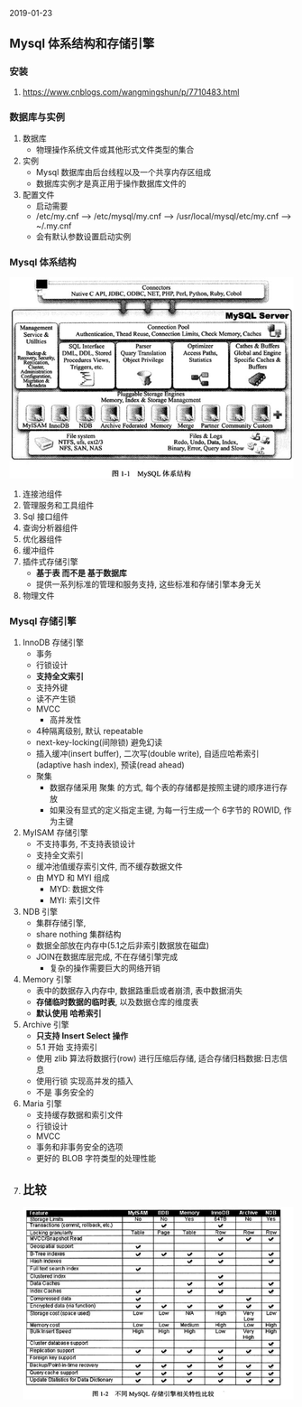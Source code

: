 2019-01-23

## Mysql 体系结构和存储引擎

### 安装
1. https://www.cnblogs.com/wangmingshun/p/7710483.html

### 数据库与实例
1. 数据库
    - 物理操作系统文件或其他形式文件类型的集合
2. 实例
    - Mysql 数据库由后台线程以及一个共享内存区组成
    - 数据库实例才是真正用于操作数据库文件的
3. 配置文件
    - 启动需要
    - /etc/my.cnf --> /etc/mysql/my.cnf --> /usr/local/mysql/etc/my.cnf --> ~/.my.cnf
    - 会有默认参数设置启动实例   
    
### Mysql 体系结构
![](1.jpg)

1. 连接池组件
2. 管理服务和工具组件
3. Sql 接口组件
4. 查询分析器组件
5. 优化器组件
6. 缓冲组件
7. 插件式存储引擎
    - **基于表 而不是 基于数据库**
    - 提供一系列标准的管理和服务支持, 这些标准和存储引擎本身无关
8. 物理文件 

### Mysql 存储引擎
1. InnoDB 存储引擎
    - 事务
    - 行锁设计
    - **支持全文索引**
    - 支持外键
    - 读不产生锁
    - MVCC
        - 高并发性
    - 4种隔离级别, 默认 repeatable
    - next-key-locking(间隙锁) 避免幻读
    - 插入缓冲(insert buffer), 二次写(double write), 自适应哈希索引(adaptive hash index), 预读(read ahead)
    - 聚集
        - 数据存储采用 聚集 的方式, 每个表的存储都是按照主键的顺序进行存放
        - 如果没有显式的定义指定主键,  为每一行生成一个 6字节的 ROWID, 作为主键
2. MyISAM 存储引擎
    - 不支持事务, 不支持表锁设计
    - 支持全文索引
    - 缓冲池值缓存索引文件, 而不缓存数据文件
    - 由 MYD 和 MYI 组成
        - MYD: 数据文件
        - MYI: 索引文件
3. NDB 引擎
    - 集群存储引擎, 
    - share nothing 集群结构
    - 数据全部放在内存中(5.1之后非索引数据放在磁盘)
    - JOIN在数据库层完成, 不在存储引擎完成
        - 复杂的操作需要巨大的网络开销
4. Memory 引擎
    - 表中的数据存入内存中, 数据路重启或者崩溃, 表中数据消失
    - **存储临时数据的临时表**, 以及数据仓库的维度表
    - **默认使用 哈希索引**
5. Archive 引擎
    - **只支持 Insert Select 操作**
    - 5.1 开始 支持索引
    - 使用 zlib 算法将数据行(row) 进行压缩后存储, 适合存储归档数据:日志信息
    - 使用行锁 实现高并发的插入
    - 不是 事务安全的
6. Maria 引擎
    - 支持缓存数据和索引文件
    - 行锁设计
    - MVCC
    - 事务和非事务安全的选项
    - 更好的 BLOB 字符类型的处理性能
7. 比较
    - 
    ![](2.jpg)
    
    